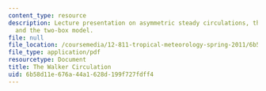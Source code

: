 ```yaml
---
content_type: resource
description: Lecture presentation on asymmetric steady circulations, the Walker circulation,
  and the two-box model.
file: null
file_location: /coursemedia/12-811-tropical-meteorology-spring-2011/6b58d11e676a44a1628d199f727fdff4_MIT12_811S11_lecture_13.pdf
file_type: application/pdf
resourcetype: Document
title: The Walker Circulation
uid: 6b58d11e-676a-44a1-628d-199f727fdff4
---
```

